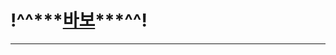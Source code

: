 # !^^***[바보](https://ko.dict.naver.com/#/entry/koko/10ad7abf578e46fdb416c7e258693a83,"바보래요~")***^^!
----------------
